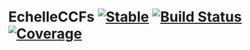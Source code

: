 # EchelleCCFs [![Stable](https://img.shields.io/badge/docs-stable-blue.svg)](https://RvSpectML.github.io/EchelleCCFs.jl/stable) [![Build Status](https://github.com/RvSpectML/EchelleCCFs.jl/workflows/CI/badge.svg)](https://github.com/RvSpectML/EchelleCCFs.jl/actions) [![Coverage](https://codecov.io/gh/RvSpectML/EchelleCCFs.jl/branch/master/graph/badge.svg)](https://codecov.io/gh/RvSpectML/EchelleCCFs.jl)
